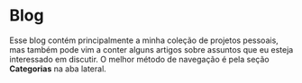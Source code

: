 # Blog

Esse blog contém principalmente a minha coleção de projetos pessoais, mas também pode vim a conter alguns artigos sobre assuntos que eu esteja interessado em discutir. O melhor método de navegação é pela seção **Categorias** na aba lateral.
